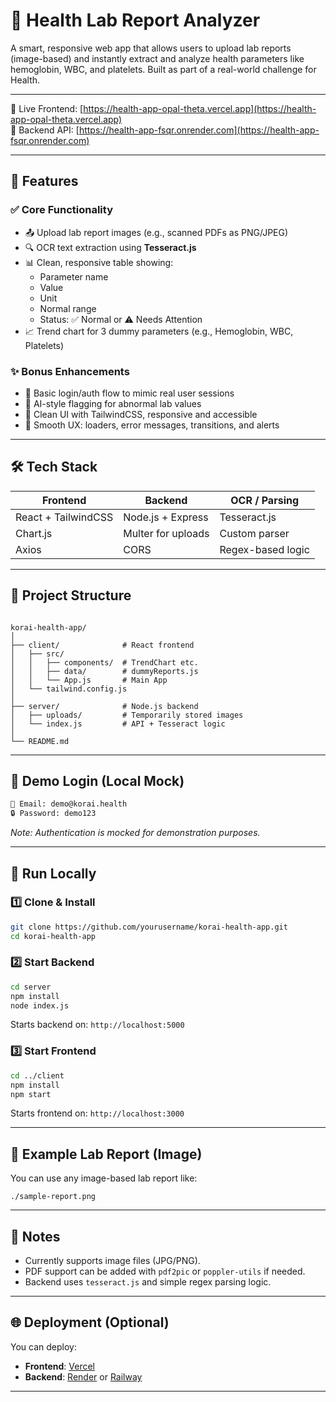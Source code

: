 # 🧪 Health Lab Report Analyzer

A smart, responsive web app that allows users to upload lab reports (image-based) and instantly extract and analyze health parameters like hemoglobin, WBC, and platelets. Built as part of a real-world challenge for Health.

---

🚀 Live Frontend: [https://health-app-opal-theta.vercel.app](https://health-app-opal-theta.vercel.app)  
🔌 Backend API: [https://health-app-fsqr.onrender.com](https://health-app-fsqr.onrender.com)

---

## 🚀 Features

### ✅ Core Functionality
- 📤 Upload lab report images (e.g., scanned PDFs as PNG/JPEG)
- 🔍 OCR text extraction using **Tesseract.js**
- 📊 Clean, responsive table showing:
  - Parameter name
  - Value
  - Unit
  - Normal range
  - Status: ✅ Normal or ⚠️ Needs Attention
- 📈 Trend chart for 3 dummy parameters (e.g., Hemoglobin, WBC, Platelets)

### ✨ Bonus Enhancements
- 🔐 Basic login/auth flow to mimic real user sessions
- 🧠 AI-style flagging for abnormal lab values
- 💅 Clean UI with TailwindCSS, responsive and accessible
- 🧘 Smooth UX: loaders, error messages, transitions, and alerts

---

## 🛠️ Tech Stack

| Frontend            | Backend              | OCR / Parsing     |
|---------------------|----------------------|-------------------|
| React + TailwindCSS | Node.js + Express    | Tesseract.js      |
| Chart.js            | Multer for uploads   | Custom parser     |
| Axios               | CORS                 | Regex-based logic |

---

## 📂 Project Structure

```

korai-health-app/
│
├── client/              # React frontend
│   ├── src/
│   │   ├── components/  # TrendChart etc.
│   │   ├── data/        # dummyReports.js
│   │   └── App.js       # Main App
│   └── tailwind.config.js
│
├── server/              # Node.js backend
│   ├── uploads/         # Temporarily stored images
│   └── index.js         # API + Tesseract logic
│
└── README.md

````

---

## 🔐 Demo Login (Local Mock)

```bash
👤 Email: demo@korai.health
🔒 Password: demo123
````

*Note: Authentication is mocked for demonstration purposes.*

---

## 🧪 Run Locally

### 1️⃣ Clone & Install

```bash
git clone https://github.com/yourusername/korai-health-app.git
cd korai-health-app
```

### 2️⃣ Start Backend

```bash
cd server
npm install
node index.js
```

Starts backend on: `http://localhost:5000`

### 3️⃣ Start Frontend

```bash
cd ../client
npm install
npm start
```

Starts frontend on: `http://localhost:3000`

---

## 🌟 Example Lab Report (Image)

You can use any image-based lab report like:

```
./sample-report.png
```

---

## 📌 Notes

* Currently supports image files (JPG/PNG).
* PDF support can be added with `pdf2pic` or `poppler-utils` if needed.
* Backend uses `tesseract.js` and simple regex parsing logic.

---

## 🌐 Deployment (Optional)

You can deploy:

* **Frontend**: [Vercel](https://vercel.com)
* **Backend**: [Render](https://render.com) or [Railway](https://railway.app)

---
